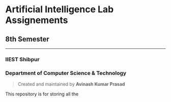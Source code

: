 # Artificial Intelligence Lab Assignements
## 8th Semester
---
### IIEST Shibpur
### Department of Computer Science & Technology
> Created and maintained by **Avinash Kumar Prasad**

This repository is for storing all the